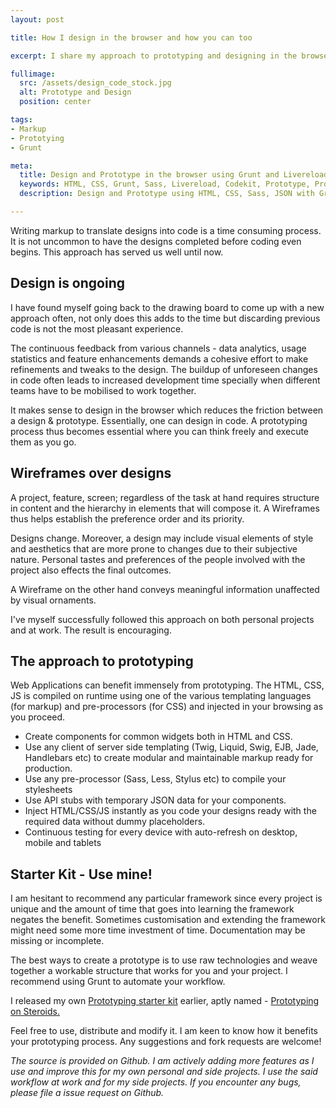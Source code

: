 ```yaml
---
layout: post

title: How I design in the browser and how you can too

excerpt: I share my approach to prototyping and designing in the browser. Read on to use my starter kit for your next project. 

fullimage:
  src: /assets/design_code_stock.jpg
  alt: Prototype and Design
  position: center

tags:
- Markup
- Prototying
- Grunt

meta:
  title: Design and Prototype in the browser using Grunt and Livereload
  keywords: HTML, CSS, Grunt, Sass, Livereload, Codekit, Prototype, Prototype in the browser, Design in the browser, Grunt with Livereload, HTML CSS Prototyping, Prototype with JSON and Grunt
  description: Design and Prototype using HTML, CSS, Sass, JSON with Grunt in your browser with style injection and live reload

---
```


Writing markup to translate designs into code is a time consuming process. It is not uncommon to have the designs completed before coding even begins. This approach has served us well until now.

## Design is ongoing

I have found myself going back to the drawing board to come up with a new approach often, not only does this adds to the time but discarding previous code is not the most pleasant experience. 

The continuous feedback from various channels - data analytics, usage statistics and feature enhancements demands a cohesive effort to make refinements and tweaks to the design. The buildup of unforeseen changes in code often leads to increased development time specially when different teams have to be mobilised to work together.

It makes sense to design in the browser which reduces the friction between a design & prototype. Essentially, one can design in code. A prototyping process thus becomes essential where you can think freely and execute them as you go. 

## Wireframes over designs

A project, feature, screen; regardless of the task at hand requires structure in content and the hierarchy in elements that will compose it. A Wireframes thus helps establish the preference order and its priority.

Designs change. Moreover, a design may include visual elements of style and aesthetics that are more prone to changes due to their subjective nature. Personal tastes and preferences of the people involved with the project also effects the final outcomes. 

A Wireframe on the other hand conveys meaningful information unaffected by visual ornaments. 

I've myself successfully followed this approach on both personal projects and at work. The result is encouraging. 

## The approach to prototyping

Web Applications can benefit immensely from prototyping. The HTML, CSS, JS is compiled on runtime using one of the various templating languages (for markup) and pre-processors (for CSS) and injected in your browsing as you proceed. 

- Create components for common widgets both in HTML and CSS.
- Use any client of server side templating (Twig, Liquid, Swig, EJB, Jade, Handlebars etc) to create modular and maintainable markup ready for production. 
- Use any pre-processor (Sass, Less, Stylus etc) to compile your stylesheets
- Use API stubs with temporary JSON data for your components. 
- Inject HTML/CSS/JS instantly as you code your designs ready with the required data without dummy placeholders. 
- Continuous testing for every device with auto-refresh on desktop, mobile and tablets

## Starter Kit - Use mine!

I am hesitant to recommend any particular framework since every project is unique and the amount of time that goes into learning the framework negates the benefit. Sometimes customisation and extending the framework might need some more time investment of time. Documentation may be missing or incomplete. 

The best ways to create a prototype is to use raw technologies and weave together a workable structure that works for you and your project. I recommend using Grunt to automate your workflow. 

I released my own [Prototyping starter kit](https://github.com/sachin/PrototypingOnSteroids) earlier, aptly named - [Prototyping on Steroids.](http://sachin.github.io/PrototypingOnSteroids/)

Feel free to use, distribute and modify it. I am keen to know how it benefits your prototyping process. 
Any suggestions and fork requests are welcome! 

_The source is provided on Github. I am actively adding more features as I use and improve this for my own personal and side projects. I use the said workflow at work and for my side projects. If you encounter any bugs, please file a issue request on Github._

